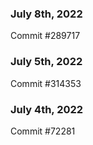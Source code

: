 ### July 8th, 2022

Commit #289717

### July 5th, 2022

Commit #314353


### July 4th, 2022

Commit #72281
